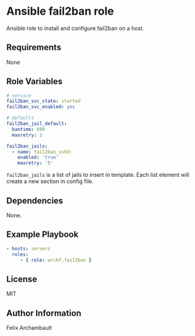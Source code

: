 Ansible fail2ban role
=====================

Ansible role to install and configure fail2ban on a host.

Requirements
------------

None

Role Variables
--------------

```yaml
# service
fail2ban_svc_state: started
fail2ban_svc_enabled: yes

# defaults
fail2ban_jail_default:
  bantime: 600
  maxretry: 3

fail2ban_jails:
  - name: fail2ban_sshd:
    enabled: 'true'
    maxretry: '5'
```
`fail2ban_jails` is a list of jails to insert in template. Each list element will
create a new section in config file.

Dependencies
------------

None.

Example Playbook
-------------------------

```yaml
- hosts: servers
  roles:
     - { role: archf.fail2ban }
```

License
-------

MIT

Author Information
------------------

Felix Archambault
